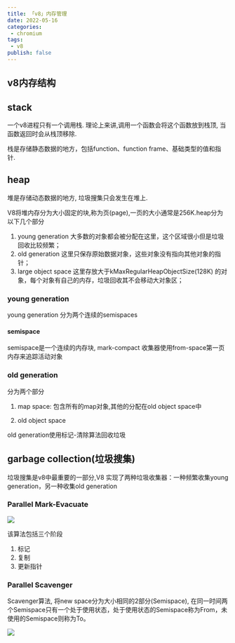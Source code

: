 ```yaml
---
title: 「v8」内存管理
date: 2022-05-16
categories:
 - chromium
tags:
 - v8
publish: false
---
```


## v8内存结构

<!-- ![](https://img.imliuk.com/20220531111949.png) -->

## stack 

一个v8进程只有一个调用栈. 理论上来讲,调用一个函数会将这个函数放到栈顶, 当函数返回时会从栈顶移除.

栈是存储静态数据的地方，包括function、function frame、基础类型的值和指针.

## heap

堆是存储动态数据的地方, 垃圾搜集只会发生在堆上.

V8将堆内存分为大小固定的块,称为页(page),一页的大小通常是256K.heap分为以下几个部分

1. young generation
大多数的对象都会被分配在这里，这个区域很小但是垃圾回收比较频繁；
2. old generation
这里只保存原始数据对象，这些对象没有指向其他对象的指针；
3. large object space
这里存放大于kMaxRegularHeapObjectSize(128K) 的对象，每个对象有自己的内存，垃圾回收其不会移动大对象区；
<!-- 4. code space
代码对象，会被分配在这里。唯一拥有执行权限的内存；
5. map/cell space
存放 Cell 和 Map，每个区域都是存放相同大小的元素，结构简单。 -->

### young generation

young generation 分为两个连续的semispaces
#### semispace

semispace是一个连续的内存块, mark-compact 收集器使用from-space第一页内存来追踪活动对象
### old generation

分为两个部分

1. map space: 包含所有的map对象,其他的分配在old object space中

2. old object space

old generation使用标记-清除算法回收垃圾

## garbage collection(垃圾搜集)

垃圾搜集是v8中最重要的一部分,V8 实现了两种垃圾收集器：一种频繁收集young generation，另一种收集old generation

### Parallel Mark-Evacuate

![](https://img.imliuk.com/20220630151247.png)

该算法包括三个阶段

1. 标记
2. 复制
3. 更新指针

### Parallel Scavenger

Scavenger算法, 将new space分为大小相同的2部分(Semispace), 在同一时间两个Semispace只有一个处于使用状态，处于使用状态的Semispace称为From，未使用的Semispace则称为To。

![](https://img.imliuk.com/20220630151329.png)

